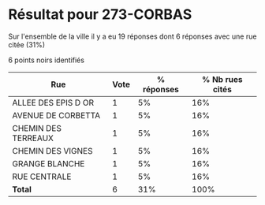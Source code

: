 # Résultat pour 273-CORBAS

Sur l'ensemble de la ville il y a eu 19 réponses dont 6 réponses avec une rue citée (31%)

6 points noirs identifiés

| Rue | Vote | % réponses | % Nb rues cités|
|-----|------|------------|----------------|
| ALLEE DES EPIS D OR | 1 | 5% | 16%|
| AVENUE DE CORBETTA | 1 | 5% | 16%|
| CHEMIN DES TERREAUX | 1 | 5% | 16%|
| CHEMIN DES VIGNES | 1 | 5% | 16%|
| GRANGE BLANCHE | 1 | 5% | 16%|
| RUE CENTRALE | 1 | 5% | 16%|
| **Total** | 6 | 31% | 100%|
